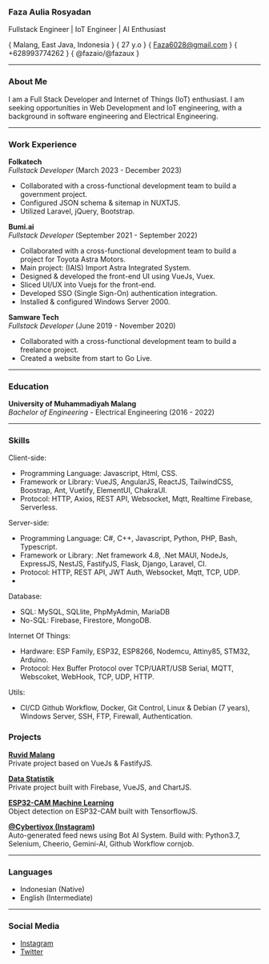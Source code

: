 ### Faza Aulia Rosyadan
Fullstack Engineer | IoT Engineer | AI Enthusiast

{ Malang, East Java, Indonesia } { 27 y.o }
{ Faza6028@gmail.com } { +628993774262 } { @fazaio/@fazaux } 

---
### About Me
I am a Full Stack Developer and Internet of Things (IoT) enthusiast. I am seeking opportunities in Web Development and IoT engineering, with a background in software engineering and Electrical Engineering.

---
### Work Experience
**Folkatech**  
*Fullstack Developer* (March 2023 - December 2023)  
- Collaborated with a cross-functional development team to build a government project.
- Configured JSON schema & sitemap in NUXTJS.
- Utilized Laravel, jQuery, Bootstrap.

**Bumi.ai**  
*Fullstack Developer* (September 2021 - September 2022)  
- Collaborated with a cross-functional development team to build a project for Toyota Astra Motors.
- Main project: (IAIS) Import Astra Integrated System.
- Designed & developed the front-end UI using VueJs, Vuex.
- Sliced UI/UX into Vuejs for the front-end.
- Developed SSO (Single Sign-On) authentication integration.
- Installed & configured Windows Server 2000.

**Samware Tech**  
*Fullstack Developer* (June 2019 - November 2020)  
- Collaborated with a cross-functional development team to build a freelance project.
- Created a website from start to Go Live.

---
### Education

**University of Muhammadiyah Malang**  
*Bachelor of Engineering* - Electrical Engineering (2016 - 2022)

---
### Skills
Client-side:
- Programming Language: Javascript, Html, CSS.
- Framework or Library: VueJS, AngularJS, ReactJS, TailwindCSS, Boostrap, Ant, Vuetify, ElementUI, ChakraUI.
- Protocol: HTTP, Axios, REST API, Websocket, Mqtt, Realtime Firebase, Serverless.

Server-side:
 - Programming Language: C#, C++, Javascript, Python, PHP, Bash, Typescript.
 - Framework or Library: .Net framework 4.8, .Net MAUI, NodeJs, ExpressJS, NestJS, FastifyJS, Flask, Django, Laravel, CI.
- Protocol: HTTP, REST API, JWT Auth, Websocket, Mqtt, TCP, UDP.
- 
Database:
 - SQL: MySQL, SQLlite, PhpMyAdmin, MariaDB
 - No-SQL: Firebase, Firestore, MongoDB.
 
Internet Of Things:
 - Hardware: ESP Family, ESP32, ESP8266, Nodemcu, Attiny85, STM32, Arduino.
 - Protocol: Hex Buffer Protocol over TCP/UART/USB Serial, MQTT, Webscoket, WebHook, TCP, UDP, HTTP. 

Utils:
 - CI/CD Github Workflow, Docker, Git Control, Linux & Debian (7 years), Windows Server,  SSH, FTP, Firewall, Authentication.

### Projects

**[Ruvid Malang](https://ruvid-malang.web.app)**  
Private project based on VueJs & FastifyJS.

**[Data Statistik](https://datastatistik.web.app)**  
Private project built with Firebase, VueJS, and ChartJS.

**[ESP32-CAM Machine Learning](https://github.com/fazaio/ESP32-CAM-Machine-Learning)**  
Object detection on ESP32-CAM built with TensorflowJS.

**[@Cybertivox (Instagram)](https://Instagram.com/cybertivox)**  
Auto-generated feed news using Bot AI System. 
Build with: Python3.7, Selenium, Cheerio, Gemini-AI, Github Workflow cornjob.

---

### Languages

- Indonesian (Native)
- English (Intermediate)

---

### Social Media

- [Instagram](https://instagram.com/fazaux) 
- [Twitter](https://twitter.com/fazaux)
